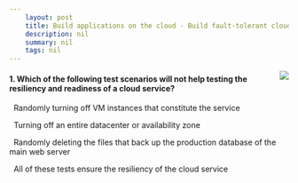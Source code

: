 ```yaml
---
    layout: post
    title: Build applications on the cloud - Build fault-tolerant cloud services
    description: nil
    summary: nil
    tags: nil
---
```



 <a target="_blank" href="https://docs.microsoft.com/en-us/learn/modules/cmu-build-apps-cloud/3-manage-failures/"><i class="fas fa-external-link-alt"></i> </a>
 <img align="right" src="https://docs.microsoft.com/en-us/learn/achievements/cmu-cloud-developer/build-applications-on-the-cloud.svg">
####  1. Which of the following test scenarios will not help testing the resiliency and readiness of a cloud service?


<i class='far fa-square'></i> &nbsp;&nbsp;Randomly turning off VM instances that constitute the service

<i class='far fa-square'></i> &nbsp;&nbsp;Turning off an entire datacenter or availability zone

<i class='far fa-square'></i> &nbsp;&nbsp;Randomly deleting the files that back up the production database of the main web server

<i class='fas fa-check-square' style='color: Dodgerblue;'></i> &nbsp;&nbsp;All of these tests ensure the resiliency of the cloud service
<br />
<br />
<br />

